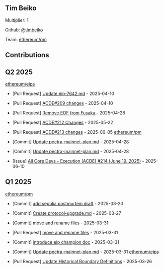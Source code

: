 
## Tim Beiko
Multiplier: 1

Github: [@timbeiko](https://github.com/timbeiko)

Team: [ethereum/pm](https://github.com/ethereum/pm)

## Contributions

## Q2 2025


[ethereum/eips](https://github.com/ethereum/eips)
* [Pull Request] [Update eip-7642.md](https://github.com/ethereum/EIPs/pull/9626) - 2025-04-10
* [Pull Request] [ACDE#209 changes](https://github.com/ethereum/EIPs/pull/9624) - 2025-04-10
* [Pull Request] [Remove EOF from Fusaka ](https://github.com/ethereum/EIPs/pull/9703) - 2025-04-28

* [Pull Request] [ACDE#212 Changes](https://github.com/ethereum/EIPs/pull/9805) - 2025-05-22
* [Pull Request] [ACDE#213 changes](https://github.com/ethereum/EIPs/pull/9862) - 2025-06-05
[ethereum/pm](https://github.com/ethereum/pm)
* [Commit] [Update pectra-mainnet-plan.md](https://github.com/ethereum/pm/commit/2be18dea9f820238a76e23ad1553b29b9d965264) - 2025-04-28
* [Commit] [Update pectra-mainnet-plan.md](https://github.com/ethereum/pm/commit/1f0dac522798a7dc0be8d6850fa48cc04557526c) - 2025-04-28
* [Issue] [All Core Devs - Execution (ACDE) #214 (June 19, 2025)](https://github.com/ethereum/pm/issues/1569) - 2025-06-10
## Q1 2025

[ethereum/pm](https://github.com/ethereum/pm)
* [Commit] [add sepolia postmortem draft](https://github.com/ethereum/pm/commit/295d2816cb71fb60a960d8c9b83e10739acd06b3) - 2025-03-20

* [Commit] [Create protocol-upgrade.md](https://github.com/ethereum/pm/commit/4d68b847a0a7f695eeb92a72ae6c35613675d0f6) - 2025-03-27
* [Commit] [move and rename files](https://github.com/ethereum/pm/commit/e3efd13d8bdeab5a1d4c6e89b8d44f48ac27e44e) - 2025-03-31
* [Pull Request] [move and rename files](https://github.com/ethereum/pm/pull/1419) - 2025-03-31
* [Commit] [introduce eip champion doc](https://github.com/ethereum/pm/commit/a5b5d5c52edf70c858c1243f4f1714376c54edd0) - 2025-03-31
* [Commit] [Update pectra-mainnet-plan.md](https://github.com/ethereum/pm/commit/d8cbaf87f744234f46051d7b23771390cef19edd) - 2025-03-31
[ethereum/eips](https://github.com/ethereum/eips)
* [Pull Request] [Update Historical Boundary Definitions](https://github.com/ethereum/EIPs/pull/9550) - 2025-03-26
